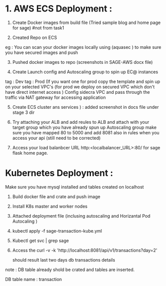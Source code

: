 
# 1. AWS ECS Deployment : 

1) Create Docker images from build file (Tried sample blog and home page for sage) #not from task1 

2) Created Repo on ECS 

eg : You can scan your docker images locally using (aquasec ) to make sure you have secured images and push 

3) Pushed docker images to repo (screenshots in SAGE-AWS docx file) 

4) Create Launch config and Autoscaling group to spin up EC@ instances 

  tag : Dev
  tag : Prod (If you want one for prod copy the template and spin up on your selected VPC's (for prod we deploy on secured VPC which don't have direct internet access ) Config sidecra VPC and pass through the traffic via NAT gateway for accessing application 

5) Create ECS cluster ans services ) : added screenshot in docs file under stage 3 dir 

6) Try attaching your ALB and add reules to ALB and attach with your target group which you have already spun up Autoscaling group 
      make sure you have mapped 80 to 5000 and add 8081 also in rules when you access your api (still need to be corrected) 

7) Access your load balanbcer URL http:<localbalancer_URL>:80/ for sage flask home page.



# Kubernetes Deployment : 
Make sure you have mysql installed and tables created on localhost 

 1) Build docker file and crate and push image 

 2) Install K8s master and worker nodes

 3) Attached deployment file (inclusing autoscaling and Horizantal Pod Autocaling ) 

  4) kubectl apply -f sage-transaction-kube.yml

  5) Kubectl get svc | grep sage

  6) Access the curl -v -k 'http://localhost:8081/api/v1/transactions?day=2'

       should result last two days db transactions details 




note : DB table already shold be crated and tables are inserted. 

DB table name : transaction




 
